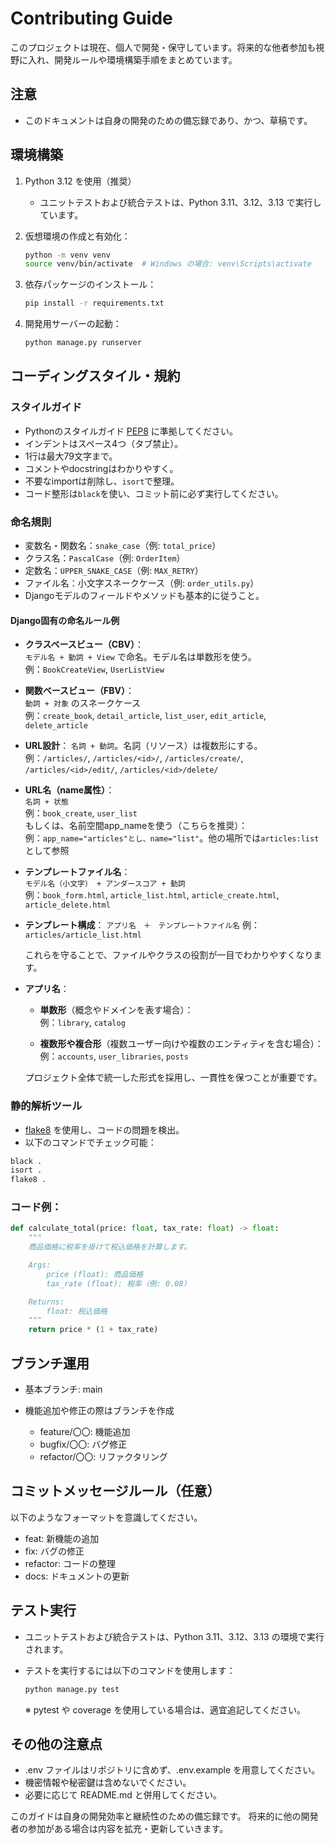 # Contributing Guide

このプロジェクトは現在、個人で開発・保守しています。将来的な他者参加も視野に入れ、開発ルールや環境構築手順をまとめています。

## 注意
- このドキュメントは自身の開発のための備忘録であり、かつ、草稿です。

## 環境構築

1. Python 3.12 を使用（推奨）
    - ユニットテストおよび統合テストは、Python 3.11、3.12、3.13 で実行しています。
2. 仮想環境の作成と有効化：

    ```bash
    python -m venv venv
    source venv/bin/activate  # Windows の場合: venv\Scripts\activate
    ```

3. 依存パッケージのインストール：

    ```bash
    pip install -r requirements.txt
    ```

4. 開発用サーバーの起動：

    ```bash
    python manage.py runserver
    ```

## コーディングスタイル・規約

### スタイルガイド

- Pythonのスタイルガイド [PEP8](https://peps.python.org/pep-0008/) に準拠してください。
- インデントはスペース4つ（タブ禁止）。
- 1行は最大79文字まで。
- コメントやdocstringはわかりやすく。
- 不要なimportは削除し、`isort`で整理。
- コード整形は`black`を使い、コミット前に必ず実行してください。

### 命名規則

- 変数名・関数名：`snake_case`（例: `total_price`）
- クラス名：`PascalCase`（例: `OrderItem`）
- 定数名：`UPPER_SNAKE_CASE`（例: `MAX_RETRY`）
- ファイル名：小文字スネークケース（例: `order_utils.py`）
- Djangoモデルのフィールドやメソッドも基本的に従うこと。

#### Django固有の命名ルール例

- **クラスベースビュー（CBV）**：  
  `モデル名 + 動詞 + View` で命名。モデル名は単数形を使う。    
  例：`BookCreateView`, `UserListView`

- **関数ベースビュー（FBV）**：  
  `動詞 + 対象` のスネークケース  
  例：`create_book`, `detail_article`, `list_user`, `edit_article`, `delete_article`

- **URL設計**：
  `名詞 + 動詞`。名詞（リソース）は複数形にする。    
  例：`/articles/`, `/articles/<id>/`, `/articles/create/`, `/articles/<id>/edit/`, `/articles/<id>/delete/`

- **URL名（name属性）**：  
  `名詞 + 状態`  
  例：`book_create`, `user_list`  
  もしくは、名前空間app_nameを使う（こちらを推奨）：  
  例：`app_name="articles"とし、name="list"`。他の場所では`articles:list`として参照

- **テンプレートファイル名**：  
  `モデル名（小文字） + アンダースコア + 動詞`  
  例：`book_form.html`, `article_list.html`, `article_create.html`, `article_delete.html`

- **テンプレート構成**：
  `アプリ名　＋　テンプレートファイル名`
  例：`articles/article_list.html`

  これらを守ることで、ファイルやクラスの役割が一目でわかりやすくなります。
- **アプリ名**：

  - **単数形**（概念やドメインを表す場合）：  
    例：`library`, `catalog`

  - **複数形や複合形**（複数ユーザー向けや複数のエンティティを含む場合）：  
    例：`accounts`, `user_libraries`, `posts`

  プロジェクト全体で統一した形式を採用し、一貫性を保つことが重要です。

### 静的解析ツール

- [flake8](https://flake8.pycqa.org/) を使用し、コードの問題を検出。
- 以下のコマンドでチェック可能：

```bash
black .
isort .
flake8 .
```

### コード例：
```python
def calculate_total(price: float, tax_rate: float) -> float:
    """
    商品価格に税率を掛けて税込価格を計算します。

    Args:
        price (float): 商品価格
        tax_rate (float): 税率（例: 0.08）

    Returns:
        float: 税込価格
    """
    return price * (1 + tax_rate)
```

## ブランチ運用

- 基本ブランチ: main

- 機能追加や修正の際はブランチを作成
    - feature/〇〇: 機能追加  
    - bugfix/〇〇: バグ修正  
    - refactor/〇〇: リファクタリング  

## コミットメッセージルール（任意）
以下のようなフォーマットを意識してください。
- feat: 新機能の追加
- fix: バグの修正
- refactor: コードの整理
- docs: ドキュメントの更新

## テスト実行

- ユニットテストおよび統合テストは、Python 3.11、3.12、3.13 の環境で実行されます。
- テストを実行するには以下のコマンドを使用します：

    ```bash
    python manage.py test
    ```

  ※ pytest や coverage を使用している場合は、適宜追記してください。

## その他の注意点
- .env ファイルはリポジトリに含めず、.env.example を用意してください。
- 機密情報や秘密鍵は含めないでください。
- 必要に応じて README.md と併用してください。

このガイドは自身の開発効率と継続性のための備忘録です。
将来的に他の開発者の参加がある場合は内容を拡充・更新していきます。